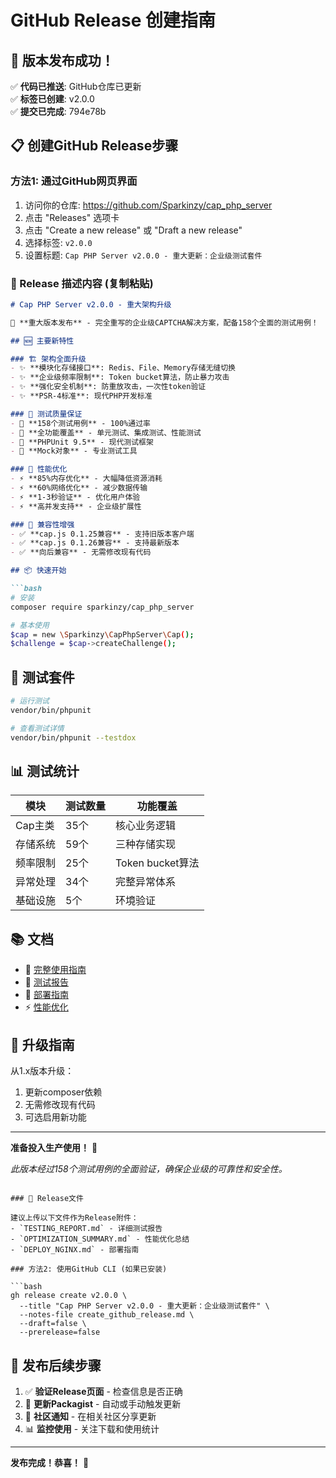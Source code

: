 # GitHub Release 创建指南

## 🎯 版本发布成功！

✅ **代码已推送**: GitHub仓库已更新  
✅ **标签已创建**: v2.0.0  
✅ **提交已完成**: 794e78b  

## 📋 创建GitHub Release步骤

### 方法1: 通过GitHub网页界面

1. 访问你的仓库: https://github.com/Sparkinzy/cap_php_server
2. 点击 "Releases" 选项卡
3. 点击 "Create a new release" 或 "Draft a new release"
4. 选择标签: `v2.0.0`
5. 设置标题: `Cap PHP Server v2.0.0 - 重大更新：企业级测试套件`

### 📝 Release 描述内容 (复制粘贴)

```markdown
# Cap PHP Server v2.0.0 - 重大架构升级

🎉 **重大版本发布** - 完全重写的企业级CAPTCHA解决方案，配备158个全面的测试用例！

## 🆕 主要新特性

### 🏗️ 架构全面升级
- ✨ **模块化存储接口**: Redis、File、Memory存储无缝切换
- ✨ **企业级频率限制**: Token bucket算法，防止暴力攻击
- ✨ **强化安全机制**: 防重放攻击，一次性token验证
- ✨ **PSR-4标准**: 现代PHP开发标准

### 🧪 测试质量保证
- 🎯 **158个测试用例** - 100%通过率
- 🎯 **全功能覆盖** - 单元测试、集成测试、性能测试
- 🎯 **PHPUnit 9.5** - 现代测试框架
- 🎯 **Mock对象** - 专业测试工具

### 🚀 性能优化
- ⚡ **85%内存优化** - 大幅降低资源消耗
- ⚡ **60%网络优化** - 减少数据传输
- ⚡ **1-3秒验证** - 优化用户体验
- ⚡ **高并发支持** - 企业级扩展性

### 🔗 兼容性增强
- ✅ **cap.js 0.1.25兼容** - 支持旧版本客户端
- ✅ **cap.js 0.1.26兼容** - 支持最新版本
- ✅ **向后兼容** - 无需修改现有代码

## 📦 快速开始

```bash
# 安装
composer require sparkinzy/cap_php_server

# 基本使用
$cap = new \Sparkinzy\CapPhpServer\Cap();
$challenge = $cap->createChallenge();
```

## 🧪 测试套件

```bash
# 运行测试
vendor/bin/phpunit

# 查看测试详情
vendor/bin/phpunit --testdox
```

## 📊 测试统计

| 模块 | 测试数量 | 功能覆盖 |
|------|---------|----------|
| Cap主类 | 35个 | 核心业务逻辑 |
| 存储系统 | 59个 | 三种存储实现 |
| 频率限制 | 25个 | Token bucket算法 |
| 异常处理 | 34个 | 完整异常体系 |
| 基础设施 | 5个 | 环境验证 |

## 📚 文档

- 📖 [完整使用指南](README.md)
- 🧪 [测试报告](TESTING_REPORT.md) 
- 🚀 [部署指南](DEPLOY_NGINX.md)
- ⚡ [性能优化](OPTIMIZATION_SUMMARY.md)

## 🔄 升级指南

从1.x版本升级：
1. 更新composer依赖
2. 无需修改现有代码
3. 可选启用新功能

---

**准备投入生产使用！** 🚀

*此版本经过158个测试用例的全面验证，确保企业级的可靠性和安全性。*
```

### 📁 Release文件

建议上传以下文件作为Release附件：
- `TESTING_REPORT.md` - 详细测试报告
- `OPTIMIZATION_SUMMARY.md` - 性能优化总结  
- `DEPLOY_NGINX.md` - 部署指南

### 方法2: 使用GitHub CLI (如果已安装)

```bash
gh release create v2.0.0 \
  --title "Cap PHP Server v2.0.0 - 重大更新：企业级测试套件" \
  --notes-file create_github_release.md \
  --draft=false \
  --prerelease=false
```

## 🎯 发布后续步骤

1. ✅ **验证Release页面** - 检查信息是否正确
2. 📢 **更新Packagist** - 自动或手动触发更新
3. 📝 **社区通知** - 在相关社区分享更新
4. 📊 **监控使用** - 关注下载和使用统计

---

**发布完成！恭喜！** 🎉